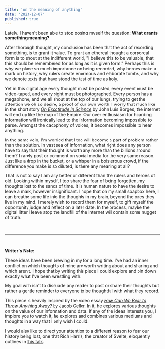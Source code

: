 ```yaml
---
title: 'on the meaning of anything'
date: '2023-12-07'
published: true
---
```


Lately, I haven't been able to stop posing myself the question: **What grants something meaning?**

After thorough thought, my conclusion has been that the act of recording something, is to grant it value. To grant an ethereal thought a corporeal form is to shout at the indifferent world, "I believe this to be valuable, that this should be remembered for as long as it is given form." Perhaps this is why we place so much importance on being recorded, why heroes make a mark on history, why rulers create enormous and elaborate tombs, and why we denote texts that have stood the test of time as holy.

Yet in this digital age every thought must be posted, every event must be video-taped, and every sight must be photographed. Every person has a megaphone, and we all shout at the top of our lungs, trying to get the attention we oh so desire, a proof of our own worth. I worry that much like in the short story [_On Exactitude in Science_](https://kwarc.info/teaching/TDM/Borges.pdf) by John Luis Borges, the internet will end up like the map of the Empire. Our over enthusiasm for hoarding information will ironically lead to the information becoming impossible to parse. Amongst the cacophony of voices, it becomes impossible to hear anything.

In the same vein, I'm worried that I too will become a part of problem rather than the solution. In vast sea of information, what right does any person have to say that their thought is worth any more than the billions around them? I rarely post or comment on social media for the very same reason. Just like a drop in the bucket, or a whisper in a boisterous crowd, if the difference you make is so diluted, is there any meaning at all?

That is not to say I am any better or different than the rulers and heroes of old. Looking within myself, I too share the fear of being forgotten, my thoughts lost to the sands of time. It is human nature to have the desire to leave a mark, however insignificant. I hope that on my small soapbox here, I can breathe some life into the thoughts in my brain, beyond the ones they live in my mind. I merely wish to record them for myself, to gift myself the opportunity judge and reflect on a later date. In the process, maybe the digital litter I leave atop the landfill of the internet will contain some nugget of truth.

<br/>

---

<br/>

**Writer's Note:**

These ideas have been brewing in my for a long time. I've had an inner conflict on which thoughts of mine are worth writing about and sharing and which aren't. I hope that by writing this piece I could explore and pin down exactly what I've been wrestling with.

My goal with isn't to dissuade any reader to post or share their thoughts but rather a gentle reminder to everyone to be thoughtful with what they record.

This piece is heavily inspired by the video essay [_How Can We Bear to Throw Anything Away?_](https://youtu.be/ukJ_UA-JS5o?si=V3ViXqRGkZ5CpMKy) by Jacob Geller. In it, he explores various thoughts on the value of our information and data. If any of the ideas interests you, I implore you to watch it, he explores and combines various mediums and thoughts in a way that I only wish I could.

I would also like to direct your attention to a different reason to fear our history being lost, one that Rich Harris, the creator of Svelte, eloquently outlines in [this talk](https://youtu.be/uXCipjbcQfM?si=MCdpUC3RS-_nbiU6&t=407).
